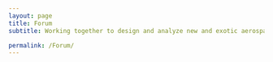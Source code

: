 ```yaml
---
layout: page
title: Forum
subtitle: Working together to design and analyze new and exotic aerospace configurations

permalink: /Forum/
---
```

 
 <iframe id="forum_embed"
 src="javascript:void(0)"
 scrolling="no"
 frameborder="0"
 width="900"
 height="700">
</iframe>

<script type="text/javascript">
 document.getElementById("forum_embed").src =
  "https://groups.google.com/forum/embed/?place=forum/suave-forum" +
  "&showsearch=true&showpopout=true&parenturl=" +
  encodeURIComponent(window.location.href);
</script>

